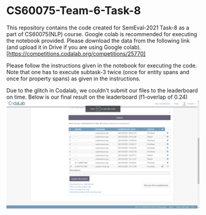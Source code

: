 # CS60075-Team-6-Task-8
This repository contains the code created for SemEval-2021 Task-8 as a part of CS60075(NLP) course.
Google colab is recommended for executing the notebook provided.
Please download the data from the following link (and upload it in Drive if you are using Google colab).
[https://competitions.codalab.org/competitions/25770]

Please follow the instructions given in the notebook for executing the code. Note that one has to execute subtask-3 twice (once for entity spans and once for property spans) as given in the instructions.

Due to the glitch in Codalab, we couldn't submit our files to the leaderboard on time. Below is our final result on the leaderboard (f1-overlap of 0.24)
![alt text](https://raw.githubusercontent.com/sashankbajaru/CS60075-Team-6-Task-8/main/team6_codalab_screenshot.png?token=AK2MSTP3O33R2LYTRVSX73TAOSPZU)
